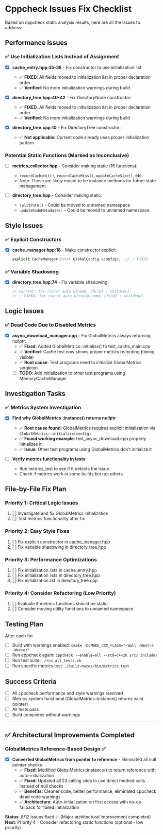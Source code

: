 # Cppcheck Issues Fix Checklist

Based on cppcheck static analysis results, here are all the issues to address:

## Performance Issues

### ✅ Use Initialization Lists Instead of Assignment

- [x] **cache_entry.hpp:35-38** - Fix constructor to use initialization list:
  - ✅ **FIXED**: All fields moved to initialization list in proper declaration order
  - ✅ **Verified**: No more initialization warnings during build

- [x] **directory_tree.hpp:40-42** - Fix DirectoryNode constructor:
  - ✅ **FIXED**: All fields moved to initialization list in proper declaration order
  - ✅ **Verified**: No more initialization warnings during build

- [x] **directory_tree.cpp:10** - Fix DirectoryTree constructor:
  - ✅ **Not applicable**: Current code already uses proper initialization pattern

### Potential Static Functions (Marked as Inconclusive)

- [ ] **metrics_collector.hpp** - Consider making static (16 functions):
  - `recordCacheHit()`, `recordCacheMiss()`, `updateCacheSize()`, etc.
  - Note: These are likely meant to be instance methods for future state management

- [ ] **directory_tree.hpp** - Consider making static:
  - `splitPath()` - Could be moved to unnamed namespace
  - `updateNodeMetadata()` - Could be moved to unnamed namespace

## Style Issues

### ✅ Explicit Constructors

- [x] **cache_manager.hpp:18** - Make constructor explicit:
  ```cpp
  explicit CacheManager(const GlobalConfig &config);  // ✅ FIXED
  ```

### ✅ Variable Shadowing

- [x] **directory_tree.hpp:74** - Fix variable shadowing:
  ```cpp
  // Current: for (const auto &[name, child] : children)
  // ✅ FIXED: for (const auto &[child_name, child] : children)
  ```

## Logic Issues

### ✅ Dead Code Due to Disabled Metrics

- [x] **async_download_manager.cpp** - Fix GlobalMetrics always returning nullptr:
  - ✅ **Fixed**: Added GlobalMetrics::initialize() to test_cache_main.cpp
  - ✅ **Verified**: Cache test now shows proper metrics recording (timing visible)
  - ✅ **Root cause**: Test programs need to initialize GlobalMetrics singleton
  - [ ] **TODO**: Add initialization to other test programs using MemoryCacheManager

## Investigation Tasks

### ✅ Metrics System Investigation

- [x] **Find why GlobalMetrics::instance() returns nullptr**
  - ✅ **Root cause found**: GlobalMetrics requires explicit initialization via `GlobalMetrics::initialize(config)`
  - ✅ **Found working example**: test_async_download.cpp properly initializes it
  - ✅ **Issue**: Other test programs using GlobalMetrics don't initialize it

- [ ] **Verify metrics functionality in tests**
  - Run metrics_test to see if it detects the issue
  - Check if metrics work in some builds but not others

## File-by-File Fix Plan

### Priority 1: Critical Logic Issues
1. [ ] Investigate and fix GlobalMetrics initialization
2. [ ] Test metrics functionality after fix

### Priority 2: Easy Style Fixes  
1. [ ] Fix explicit constructor in cache_manager.hpp
2. [ ] Fix variable shadowing in directory_tree.hpp

### Priority 3: Performance Optimizations
1. [ ] Fix initialization lists in cache_entry.hpp
2. [ ] Fix initialization lists in directory_tree.hpp 
3. [ ] Fix initialization list in directory_tree.cpp

### Priority 4: Consider Refactoring (Low Priority)
1. [ ] Evaluate if metrics functions should be static
2. [ ] Consider moving utility functions to unnamed namespace

## Testing Plan

After each fix:
- [ ] Build with warnings enabled: `cmake -DCMAKE_CXX_FLAGS="-Wall -Wextra -Werror"`
- [ ] Run cppcheck again: `cppcheck --enable=all --std=c++20 src/ include/`
- [ ] Run test suite: `./run_all_tests.sh`
- [ ] Run specific metrics test: `./build-macos/bin/metrics_test`

## Success Criteria

- [ ] All cppcheck performance and style warnings resolved
- [ ] Metrics system functional (GlobalMetrics::instance() returns valid pointer)
- [ ] All tests pass
- [ ] Build completes without warnings

---

## ✅ Architectural Improvements Completed

### GlobalMetrics Reference-Based Design ✅
- [x] **Converted GlobalMetrics from pointer to reference** - Eliminated all null pointer checks
  - ✅ **Fixed**: Modified GlobalMetrics::instance() to return reference with auto-initialization
  - ✅ **Fixed**: Updated all 23 calling sites to use direct method calls instead of null checks
  - ✅ **Benefits**: Cleaner code, better performance, eliminated cppcheck dead code warnings
  - ✅ **Architecture**: Auto-initialization on first access with no-op fallback for failed initialization

**Status**: 8/12 issues fixed ✅ (Major architectural improvement completed)  
**Next**: Priority 4 - Consider refactoring static functions (optional - low priority)
